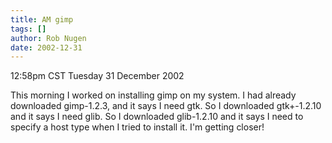 ```yaml
---
title: AM gimp
tags: []
author: Rob Nugen
date: 2002-12-31
---
```


<p class=date>12:58pm CST Tuesday 31 December 2002</p>

<p>This morning I worked on installing gimp on my system.  I had
already downloaded gimp-1.2.3, and it says I need gtk.  So I
downloaded gtk+-1.2.10 and it says I need glib.  So I downloaded
glib-1.2.10 and it says I need to specify a host type when I tried to
install it.  I'm getting closer!</p>
